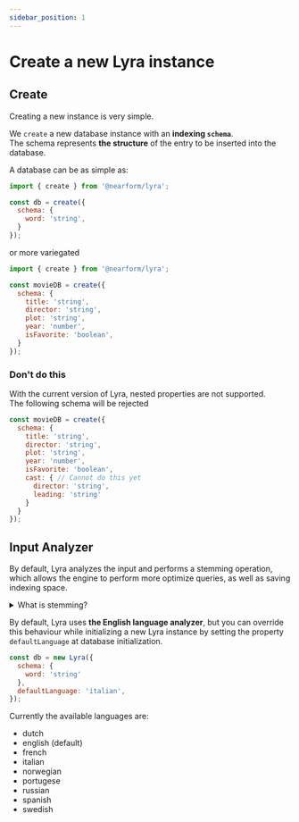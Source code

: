 ```yaml
---
sidebar_position: 1
---
```


# Create a new Lyra instance

## Create

Creating a new instance is very simple.

We `create` a new database instance with an **indexing `schema`**.<br/>
The schema represents **the structure** of the entry to be inserted into the database.

A database can be as simple as:

```js title="lyra.js"
import { create } from '@nearform/lyra';

const db = create({
  schema: {
    word: 'string',
  }
});
```

or more variegated

```js title="lyra.js"
import { create } from '@nearform/lyra';

const movieDB = create({
  schema: {
    title: 'string',
    director: 'string',
    plot: 'string',
    year: 'number',
    isFavorite: 'boolean',
  }
});
```
### Don't do this

With the current version of Lyra, nested properties are not supported.<br/>
The following schema will be rejected

```js title="this-is-wrong.js"
const movieDB = create({
  schema: {
    title: 'string',
    director: 'string',
    plot: 'string',
    year: 'number',
    isFavorite: 'boolean',
    cast: { // Cannot do this yet
      director: 'string',
      leading: 'string'
    }
  }
});
```

## Input Analyzer
By default, Lyra analyzes the input and performs a stemming operation, which allows the engine to perform more optimize queries, as well as saving indexing space.

<details><summary>What is stemming?</summary>
In linguistic morphology and information retrieval, stemming is the process of reducing inflected (or sometimes derived) words to their word stem, base or root form—generally a written word form. The stem need not be identical to the morphological root of the word; it is usually sufficient that related words map to the same stem, even if this stem is not in itself a valid root. Algorithms for stemming have been studied in computer science since the 1960s. Many search engines treat words with the same stem as synonyms as a kind of query expansion, a process called conflation. (Wikipedia (opens new window))
</details>

By default, Lyra uses **the English language analyzer**, but you can override this behaviour while initializing a new Lyra instance by setting the property `defaultLanguage` at database initialization.

```js title="lyra.js"
const db = new Lyra({
  schema: {
    word: 'string'
  },
  defaultLanguage: 'italian',
});
```

Currently the available languages are:

- dutch
- english (default)
- french
- italian
- norwegian
- portugese
- russian
- spanish
- swedish